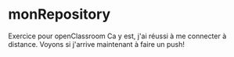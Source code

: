 # monRepository
Exercice pour openClassroom
Ca y est, j'ai réussi à me connecter à distance. Voyons si j'arrive maintenant à faire un push!
